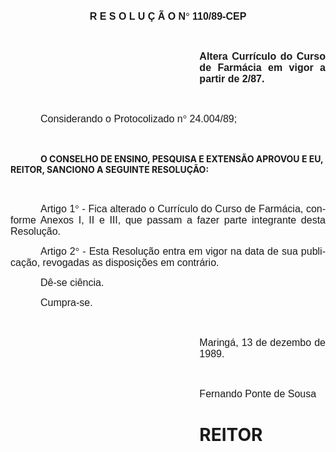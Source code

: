 <body lang=PT-BR style='tab-interval:36.0pt'>

<div class=Section1>

<p class=MsoNormal align=center style='text-align:center'><b><span
style='font-size:12.0pt;mso-bidi-font-size:10.0pt;font-family:Arial'>R E S O L
U Ç Ã O N</span></b><b><span style='font-size:12.0pt;mso-bidi-font-size:10.0pt;
font-family:Symbol;mso-ascii-font-family:Arial;mso-hansi-font-family:Arial;
mso-bidi-font-family:Arial;mso-char-type:symbol;mso-symbol-font-family:Symbol'><span
style='mso-char-type:symbol;mso-symbol-font-family:Symbol'>°</span></span></b><b><span
style='font-size:12.0pt;mso-bidi-font-size:10.0pt;font-family:Arial'>
110/89-CEP<o:p></o:p></span></b></p>

<p class=MsoNormal style='text-align:justify;text-indent:36.0pt'><b><span
style='font-size:12.0pt;mso-bidi-font-size:10.0pt;font-family:Arial'><![if !supportEmptyParas]>&nbsp;<![endif]><o:p></o:p></span></b></p>

<p class=MsoNormal style='margin-left:8.0cm;text-align:justify'><b><span
style='font-size:12.0pt;mso-bidi-font-size:10.0pt;font-family:Arial'>Altera
Currículo do Curso de Farmácia em vigor a partir de 2/87.<o:p></o:p></span></b></p>

<p class=MsoNormal style='text-align:justify;text-indent:36.0pt'><b><span
style='font-size:12.0pt;mso-bidi-font-size:10.0pt;font-family:Arial'><![if !supportEmptyParas]>&nbsp;<![endif]><o:p></o:p></span></b></p>

<p class=MsoNormal style='text-align:justify;text-indent:36.0pt'><span
style='font-size:12.0pt;mso-bidi-font-size:10.0pt;font-family:Arial'>Considerando
o Protocolizado n</span><span style='font-size:12.0pt;mso-bidi-font-size:10.0pt;
font-family:Symbol;mso-ascii-font-family:Arial;mso-hansi-font-family:Arial;
mso-bidi-font-family:Arial;mso-char-type:symbol;mso-symbol-font-family:Symbol'><span
style='mso-char-type:symbol;mso-symbol-font-family:Symbol'>°</span></span><span
style='font-size:12.0pt;mso-bidi-font-size:10.0pt;font-family:Arial'>
24.004/89;<o:p></o:p></span></p>

<p class=MsoNormal style='text-align:justify;text-indent:36.0pt'><span
style='font-size:12.0pt;mso-bidi-font-size:10.0pt;font-family:Arial'><![if !supportEmptyParas]>&nbsp;<![endif]><o:p></o:p></span></p>

<p class=MsoBodyText style='text-indent:36.0pt'><b>O CONSELHO DE ENSINO,
PESQUISA E EXTENSÃO APROVOU E EU, REITOR, SANCIONO A SEGUINTE RESOLUÇÃO:<o:p></o:p></b></p>

<p class=MsoNormal style='text-align:justify;text-indent:36.0pt'><b><span
style='font-size:12.0pt;mso-bidi-font-size:10.0pt;font-family:Arial'><![if !supportEmptyParas]>&nbsp;<![endif]><o:p></o:p></span></b></p>

<p class=MsoNormal style='text-align:justify;text-indent:36.0pt'><span
style='font-size:12.0pt;mso-bidi-font-size:10.0pt;font-family:Arial'>Artigo 1</span><span
style='font-size:12.0pt;mso-bidi-font-size:10.0pt;font-family:Symbol;
mso-ascii-font-family:Arial;mso-hansi-font-family:Arial;mso-bidi-font-family:
Arial;mso-char-type:symbol;mso-symbol-font-family:Symbol'><span
style='mso-char-type:symbol;mso-symbol-font-family:Symbol'>°</span></span><span
style='font-size:12.0pt;mso-bidi-font-size:10.0pt;font-family:Arial'> - Fica alterado
o Currículo do Curso de Farmácia, conforme Anexos I, II e III, que passam a
fazer parte integrante desta Resolução.<o:p></o:p></span></p>

<p class=MsoNormal style='text-align:justify;text-indent:36.0pt'><span
style='font-size:12.0pt;mso-bidi-font-size:10.0pt;font-family:Arial'>Artigo 2</span><span
style='font-size:12.0pt;mso-bidi-font-size:10.0pt;font-family:Symbol;
mso-ascii-font-family:Arial;mso-hansi-font-family:Arial;mso-bidi-font-family:
Arial;mso-char-type:symbol;mso-symbol-font-family:Symbol'><span
style='mso-char-type:symbol;mso-symbol-font-family:Symbol'>°</span></span><span
style='font-size:12.0pt;mso-bidi-font-size:10.0pt;font-family:Arial'> - Esta
Resolução entra em vigor na data de sua publicação, revogadas as disposições em
contrário. <o:p></o:p></span></p>

<p class=MsoNormal style='text-align:justify;text-indent:36.0pt'><span
style='font-size:12.0pt;mso-bidi-font-size:10.0pt;font-family:Arial'>Dê-se
ciência.<o:p></o:p></span></p>

<p class=MsoNormal style='text-align:justify;text-indent:36.0pt'><span
style='font-size:12.0pt;mso-bidi-font-size:10.0pt;font-family:Arial'>Cumpra-se.<o:p></o:p></span></p>

<p class=MsoNormal style='text-align:justify'><span style='font-size:12.0pt;
mso-bidi-font-size:10.0pt;font-family:Arial'><![if !supportEmptyParas]>&nbsp;<![endif]><o:p></o:p></span></p>

<p class=MsoNormal style='margin-left:8.0cm;text-align:justify'><span
style='font-size:12.0pt;mso-bidi-font-size:10.0pt;font-family:Arial'>Maringá,
13 de dezembo de 1989.<o:p></o:p></span></p>

<p class=MsoNormal style='margin-left:8.0cm;text-align:justify'><span
style='font-size:12.0pt;mso-bidi-font-size:10.0pt;font-family:Arial'><![if !supportEmptyParas]>&nbsp;<![endif]><o:p></o:p></span></p>

<p class=MsoNormal style='margin-left:8.0cm;text-align:justify'><span
style='font-size:12.0pt;mso-bidi-font-size:10.0pt;font-family:Arial'>Fernando
Ponte de Sousa<o:p></o:p></span></p>

<h1 style='margin-left:8.0cm;page-break-after:auto'>REITOR</h1>

</div>

</body>
